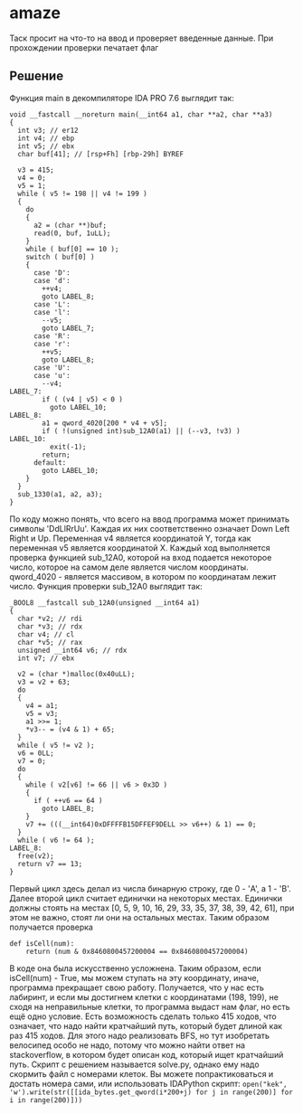 # amaze
Таск просит на что-то на ввод и проверяет введенные данные. При прохождении проверки печатает флаг
## Решение
Функция main в декомпиляторе IDA PRO 7.6 выглядит так:
```
void __fastcall __noreturn main(__int64 a1, char **a2, char **a3)
{
  int v3; // er12
  int v4; // ebp
  int v5; // ebx
  char buf[41]; // [rsp+Fh] [rbp-29h] BYREF

  v3 = 415;
  v4 = 0;
  v5 = 1;
  while ( v5 != 198 || v4 != 199 )
  {
    do
    {
      a2 = (char **)buf;
      read(0, buf, 1uLL);
    }
    while ( buf[0] == 10 );
    switch ( buf[0] )
    {
      case 'D':
      case 'd':
        ++v4;
        goto LABEL_8;
      case 'L':
      case 'l':
        --v5;
        goto LABEL_7;
      case 'R':
      case 'r':
        ++v5;
        goto LABEL_8;
      case 'U':
      case 'u':
        --v4;
LABEL_7:
        if ( (v4 | v5) < 0 )
          goto LABEL_10;
LABEL_8:
        a1 = qword_4020[200 * v4 + v5];
        if ( !(unsigned int)sub_12A0(a1) || (--v3, !v3) )
LABEL_10:
          exit(-1);
        return;
      default:
        goto LABEL_10;
    }
  }
  sub_1330(a1, a2, a3);
}
```
По коду можно понять, что всего на ввод программа может принимать символы 'DdLlRrUu'. Каждая их них соответственно означает Down Left Right и Up. Переменная v4 является координатой Y, тогда как переменная v5 является координатой X. Каждый ход выполняется проверка функцией sub_12A0, которой на вход подается некоторое число, которое на самом деле является числом координаты. qword_4020 - является массивом, в котором по координатам лежит число. Функция проверки sub_12A0 выглядит так:
```
_BOOL8 __fastcall sub_12A0(unsigned __int64 a1)
{
  char *v2; // rdi
  char *v3; // rdx
  char v4; // cl
  char *v5; // rax
  unsigned __int64 v6; // rdx
  int v7; // ebx

  v2 = (char *)malloc(0x40uLL);
  v3 = v2 + 63;
  do
  {
    v4 = a1;
    v5 = v3;
    a1 >>= 1;
    *v3-- = (v4 & 1) + 65;
  }
  while ( v5 != v2 );
  v6 = 0LL;
  v7 = 0;
  do
  {
    while ( v2[v6] != 66 || v6 > 0x3D )
    {
      if ( ++v6 == 64 )
        goto LABEL_8;
    }
    v7 += (((__int64)0xDFFFFB15DFFEF9DELL >> v6++) & 1) == 0;
  }
  while ( v6 != 64 );
LABEL_8:
  free(v2);
  return v7 == 13;
}
```
Первый цикл здесь делал из числа бинарную строку, где 0 - 'A', а 1 - 'B'. Далее второй цикл считает единички на некоторых местах. Единички должны стоять на местах [0, 5, 9, 10, 16, 29, 33, 35, 37, 38, 39, 42, 61], при этом не важно, стоят ли они на остальных местах. Таким образом получается проверка
```
def isCell(num):
    return (num & 0x8460800457200004 == 0x8460800457200004)
```
В коде она была искусственно усложнена.
Таким образом, если isCell(num) - True, мы можем ступать на эту координату, иначе, программа прекращает свою работу.
Получается, что у нас есть лабиринт, и если мы достигнем клетки с координатами (198, 199), не сходя на неправильные клетки, то программа выдаст нам флаг, но есть ещё одно условие. Есть возможность сделать только 415 ходов, что означает, что надо найти кратчайший путь, который будет длиной как раз 415 ходов. Для этого надо реализовать BFS, но тут изобретать велосипед особо не надо, потому что можно найти ответ на stackoverflow, в котором будет описан код, который ищет кратчайший путь. Скрипт с решением называется solve.py, однако ему надо скормить файл с номерами клеток. Вы можете попрактиковаться и достать номера сами, или использовать IDAPython скрипт:
`open("kek", 'w').write(str([[ida_bytes.get_qword(i*200+j) for j in range(200)] for i in range(200)]))`

